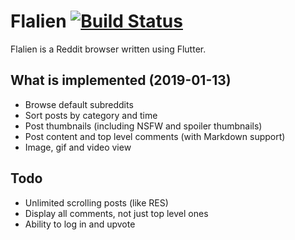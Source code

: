# Flalien [![Build Status](https://travis-ci.org/umutseven92/Flalien.svg?branch=master)](https://travis-ci.org/umutseven92/Flalien)
Flalien is a Reddit browser written using Flutter. 

## What is implemented (2019-01-13)
* Browse default subreddits
* Sort posts by category and time
* Post thumbnails (including NSFW and spoiler thumbnails)
* Post content and top level comments (with Markdown support)
* Image, gif and video view

## Todo
* Unlimited scrolling posts (like RES)
* Display all comments, not just top level ones
* Ability to log in and upvote
